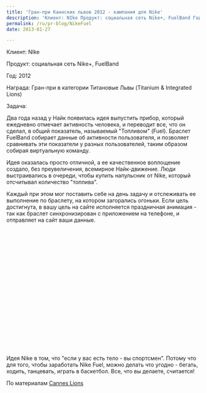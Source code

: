 ```yaml
---
title: 'Гран-при Каннских львов 2012 - кампания для Nike'
description: 'Клиент: NIke Продукт: социальная сеть Nike+, FuelBand Год: 2012 Награда: Гран-при в категории Титановые Львы (Titanium &amp; Integrated Lions) Задача:'
permalink: /ru/pr-blog/NikeFuel
date: 2013-01-27

---
```


Клиент: NIke

Продукт: социальная сеть Nike+, FuelBand

Год: 2012

Награда: Гран-при в категории Титановые Львы (Titanium & Integrated Lions)

Задача:

Два года назад у Найк появилась идея выпустить прибор, который ежедневно отмечает активность человека, и переводит все, что он сделал, в общий показатель, называемый "Топливом" (Fuel). Браслет FuelBand собирает данные об активности пользователя, и позволяет сравнивать эти показатели у разных пользователей, таким образом собирая виртуальную команду.

Идея оказалась просто отличной, а ее качественное воплощение создало, без преувеличения, всемирное Найк-движение. Люди выстраивались в очереди, чтобы купить напульсник от Nike, который отсчитывал количество "топлива".

Каждый при этом мог поставить себе на день задачу и отслеживать ее выполнение по браслету, на котором загорались огоньки. Если цель достигнута, в вашу цель на сайте исполняется праздничная анимация - так как браслет синхронизирован с приложением на телефоне, и отправляет на сайт ваши данные.

<object width="560" height="315"><param name="movie" value="https://www.youtube.com/v/dG0vLFFtZDs?version=3&amp;hl=ru_RU"></param><param name="allowFullScreen" value="true"></param><param name="allowscriptaccess" value="always"></param><embed src="https://www.youtube.com/v/dG0vLFFtZDs?version=3&amp;hl=ru_RU" type="application/x-shockwave-flash" width="560" height="315" allowscriptaccess="always" allowfullscreen="true"></embed></object>

Идея Nike в том, что "если у вас  есть тело - вы спортсмен". Потому что для того, чтобы заработать Nike Fuel, можно делать что угодно - бегать, ходить, танцевать, играть в баскетбол. Все, что вы делаете, считается!

По материалам <a href="https://www.canneslions.com/inspiration/past_grands_prix_advert.cfm?sub_channel_id=317">Cannes Lions</a>

